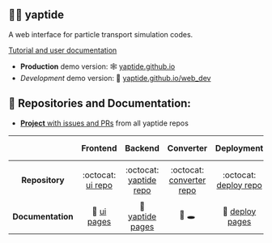 ## 🙋‍♀️ yaptide

A web interface for particle transport simulation codes.

[Tutorial and user documentation](https://yaptide.github.io/docs/)

  * **Production** demo version: 🕸️ [yaptide.github.io](https://yaptide.github.io/)
  * *Development* demo version: 🧪 [yaptide.github.io/web_dev](https://yaptide.github.io/web_dev/)


## 🍿 Repositories and Documentation:

- [**Project** with issues and PRs](https://github.com/orgs/yaptide/projects/6) from all yaptide repos

|  | Frontend | Backend | Converter | Deployment | User documentation |
| :---:    | :---:    |  :---:  |   :---:   |   :---:    |       :---:        |
|     |     | |     |       |  |
| **Repository** | :octocat: [ui repo](https://github.com/yaptide/ui) | :octocat: [yaptide repo](https://github.com/yaptide/yaptide) | :octocat: [converter repo](https://github.com/yaptide/converter) | :octocat: [deploy repo](https://github.com/yaptide/deploy) | :octocat: [docs repo](https://github.com/yaptide/docs) |
|     |     | |     |       |  |
| **Documentation** | 📔 [ui pages](https://yaptide.github.io/ui/) | 📔 [yaptide pages](https://yaptide.github.io/yaptide/) | 📔 🕳️ | 📔 [deploy pages](https://yaptide.github.io/deploy/)  | 📔 [docs pages](https://yaptide.github.io/docs/)  |
